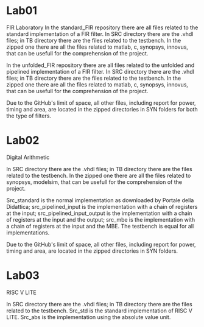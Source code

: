 # Lab01
FIR Laboratory
In the standard_FIR repository there are all files related to the standard implementation of a FIR filter.
  In SRC directory there are the .vhdl files; in TB directory there are the files related to the testbench.
  In the zipped one there are all the files related to matlab, c, synopsys, innovus, that can be usefull for the comprehension of the project.


In the unfolded_FIR repository there are all files related to the unfolded and pipelined implementation of a FIR filter.
  In SRC directory there are the .vhdl files; in TB directory there are the files related to the testbench.
  In the zipped one there are all the files related to matlab, c, synopsys, innovus, that can be usefull for the comprehension of the project.


Due to the GitHub's limit of space, all other files, including report for power, timing and area, are located in the zipped directories in SYN folders for both the type of filters.

# Lab02
Digital Arithmetic

In SRC directory there are the .vhdl files; in TB directory there are the files related to the testbench. In the zipped one there are all the files related to synopsys, modelsim, that can be usefull for the comprehension of the project.

Src_standard is the normal implementation as downloaded by Portale della Didattica; src_pipelined_input is the implementation with a chain of registers at the input; src_pipelined_input_output is the implementation with a chain of registers at the input and the output; src_mbe is the implementation with a chain of registers at the input and the MBE. The testbench is equal for all implementations.

Due to the GitHub's limit of space, all other files, including report for power, timing and area, are located in the zipped directories in SYN folders.

# Lab03
RISC V LITE

In SRC directory there are the .vhdl files; in TB directory there are the files related to the testbench.
Src_std is the standard implementation of RISC V LITE. Src_abs is the implementation using the absolute value unit.
